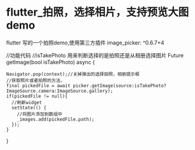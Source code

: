 # flutter_拍照，选择相片，支持预览大图demo
flutter 写的一个拍照demo,使用第三方插件  image_picker: ^0.6.7+4


//功能代码
//isTakePhoto 用来判断选择的是拍照还是从相册选择图片
  Future getImage(bool isTakePhoto) async {

    Navigator.pop(context);//关掉弹出的选择拍照，相册提示框
    //获取照片或者拍照的方法，
    final pickedFile = await picker.getImage(source:isTakePhoto?ImageSource.camera:ImageSource.gallery);
    if(pickedFile != null){
      //刷新widget
      setState(() {
        //将图片添加到数组中
        _images.add(pickedFile.path);
      });
    }
  }
  
  
  
